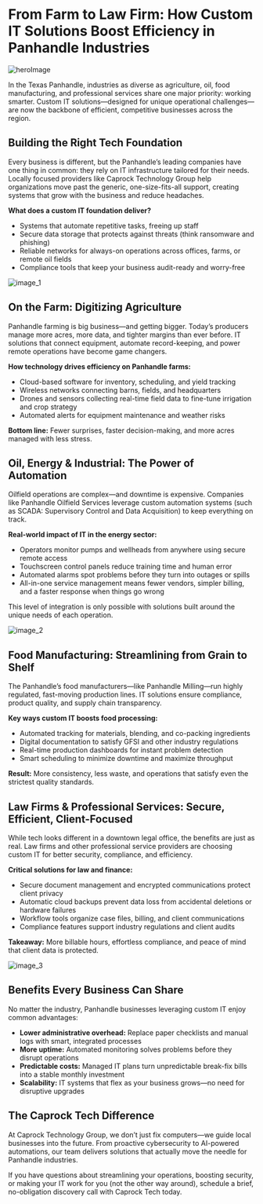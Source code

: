  # From Farm to Law Firm: How Custom IT Solutions Boost Efficiency in Panhandle Industries

![heroImage](https://marblism-ai-agents-public.s3.us-west-2.amazonaws.com/public/apps/3af4e54e-6c6c-476b-ad8d-4508e6a30b56/sessions/20bdb11f-c15d-46ac-86a2-0c710ae50ad6/agent-output/9c967963-335d-432a-a514-5f87beb708f5-hero-picture.webp)





In the Texas Panhandle, industries as diverse as agriculture, oil, food manufacturing, and professional services share one major priority: working smarter. Custom IT solutions—designed for unique operational challenges—are now the backbone of efficient, competitive businesses across the region.

## Building the Right Tech Foundation

Every business is different, but the Panhandle’s leading companies have one thing in common: they rely on IT infrastructure tailored for their needs. Locally focused providers like Caprock Technology Group help organizations move past the generic, one-size-fits-all support, creating systems that grow with the business and reduce headaches.

**What does a custom IT foundation deliver?**
- Systems that automate repetitive tasks, freeing up staff
- Secure data storage that protects against threats (think ransomware and phishing)
- Reliable networks for always-on operations across offices, farms, or remote oil fields
- Compliance tools that keep your business audit-ready and worry-free

![image_1](https://marblism-ai-agents-public.s3.us-west-2.amazonaws.com/public/apps/3af4e54e-6c6c-476b-ad8d-4508e6a30b56/sessions/20bdb11f-c15d-46ac-86a2-0c710ae50ad6/agent-output/ca97e333-5bbe-4395-bfda-e92780d0751c-panhandle-campus-digital-network.webp)

## On the Farm: Digitizing Agriculture

Panhandle farming is big business—and getting bigger. Today’s producers manage more acres, more data, and tighter margins than ever before. IT solutions that connect equipment, automate record-keeping, and power remote operations have become game changers.

**How technology drives efficiency on Panhandle farms:**
- Cloud-based software for inventory, scheduling, and yield tracking
- Wireless networks connecting barns, fields, and headquarters
- Drones and sensors collecting real-time field data to fine-tune irrigation and crop strategy
- Automated alerts for equipment maintenance and weather risks

**Bottom line:** Fewer surprises, faster decision-making, and more acres managed with less stress.

## Oil, Energy & Industrial: The Power of Automation

Oilfield operations are complex—and downtime is expensive. Companies like Panhandle Oilfield Services leverage custom automation systems (such as SCADA: Supervisory Control and Data Acquisition) to keep everything on track.

**Real-world impact of IT in the energy sector:**
- Operators monitor pumps and wellheads from anywhere using secure remote access
- Touchscreen control panels reduce training time and human error
- Automated alarms spot problems before they turn into outages or spills
- All-in-one service management means fewer vendors, simpler billing, and a faster response when things go wrong

This level of integration is only possible with solutions built around the unique needs of each operation.

![image_2](https://marblism-ai-agents-public.s3.us-west-2.amazonaws.com/public/apps/3af4e54e-6c6c-476b-ad8d-4508e6a30b56/sessions/20bdb11f-c15d-46ac-86a2-0c710ae50ad6/agent-output/48522f0a-3995-4aff-a7e0-9cbf46567547-precision-farming-technology.webp)

## Food Manufacturing: Streamlining from Grain to Shelf

The Panhandle’s food manufacturers—like Panhandle Milling—run highly regulated, fast-moving production lines. IT solutions ensure compliance, product quality, and supply chain transparency.

**Key ways custom IT boosts food processing:**
- Automated tracking for materials, blending, and co-packing ingredients
- Digital documentation to satisfy GFSI and other industry regulations
- Real-time production dashboards for instant problem detection
- Smart scheduling to minimize downtime and maximize throughput

**Result:** More consistency, less waste, and operations that satisfy even the strictest quality standards.

## Law Firms & Professional Services: Secure, Efficient, Client-Focused

While tech looks different in a downtown legal office, the benefits are just as real. Law firms and other professional service providers are choosing custom IT for better security, compliance, and efficiency.

**Critical solutions for law and finance:**
- Secure document management and encrypted communications protect client privacy
- Automatic cloud backups prevent data loss from accidental deletions or hardware failures
- Workflow tools organize case files, billing, and client communications
- Compliance features support industry regulations and client audits

**Takeaway:** More billable hours, effortless compliance, and peace of mind that client data is protected.

![image_3](https://marblism-ai-agents-public.s3.us-west-2.amazonaws.com/public/apps/3af4e54e-6c6c-476b-ad8d-4508e6a30b56/sessions/20bdb11f-c15d-46ac-86a2-0c710ae50ad6/agent-output/fdac815c-d5b4-4e15-998d-c9ef6f9796ca-oilfield-control-room.webp)

## Benefits Every Business Can Share

No matter the industry, Panhandle businesses leveraging custom IT enjoy common advantages:
- **Lower administrative overhead:** Replace paper checklists and manual logs with smart, integrated processes
- **More uptime:** Automated monitoring solves problems before they disrupt operations
- **Predictable costs:** Managed IT plans turn unpredictable break-fix bills into a stable monthly investment
- **Scalability:** IT systems that flex as your business grows—no need for disruptive upgrades

## The Caprock Tech Difference

At Caprock Technology Group, we don’t just fix computers—we guide local businesses into the future. From proactive cybersecurity to AI-powered automations, our team delivers solutions that actually move the needle for Panhandle industries.

If you have questions about streamlining your operations, boosting security, or making your IT work for you (not the other way around), schedule a brief, no-obligation discovery call with Caprock Tech today.
